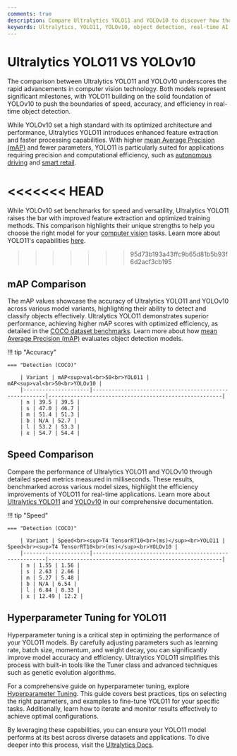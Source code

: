 ```yaml
---
comments: true
description: Compare Ultralytics YOLO11 and YOLOv10 to discover how these state-of-the-art models advance object detection and real-time AI. Explore their performance in computer vision tasks, efficiency on edge AI devices, and cutting-edge innovations that redefine possibilities in the AI landscape.
keywords: Ultralytics, YOLO11, YOLOv10, object detection, real-time AI, edge AI, computer vision, AI models, model comparison
---
```


# Ultralytics YOLO11 VS YOLOv10

The comparison between Ultralytics YOLO11 and YOLOv10 underscores the rapid advancements in computer vision technology. Both models represent significant milestones, with YOLO11 building on the solid foundation of YOLOv10 to push the boundaries of speed, accuracy, and efficiency in real-time object detection.

While YOLOv10 set a high standard with its optimized architecture and performance, Ultralytics YOLO11 introduces enhanced feature extraction and faster processing capabilities. With higher [mean Average Precision (mAP)](https://www.ultralytics.com/blog/measuring-ai-performance-to-weigh-the-impact-of-your-innovations) and fewer parameters, YOLO11 is particularly suited for applications requiring precision and computational efficiency, such as [autonomous driving](https://www.ultralytics.com/blog/ultralytics-yolov8-for-speed-estimation-in-computer-vision-projects) and [smart retail](https://www.ultralytics.com/blog/ai-for-smarter-retail-inventory-management).

<<<<<<< HEAD
=======
While YOLOv10 set benchmarks for speed and versatility, Ultralytics YOLO11 raises the bar with improved feature extraction and optimized training methods. This comparison highlights their unique strengths to help you choose the right model for your [computer vision](https://www.ultralytics.com/glossary/computer-vision-cv) tasks. Learn more about YOLO11's capabilities [here](https://docs.ultralytics.com/models/yolo11/).
>>>>>>> 95d73b193a43ffc9b65d81b5b93f6d2acf3cb195

## mAP Comparison

The mAP values showcase the accuracy of Ultralytics YOLO11 and YOLOv10 across various model variants, highlighting their ability to detect and classify objects effectively. Ultralytics YOLO11 demonstrates superior performance, achieving higher mAP scores with optimized efficiency, as detailed in the [COCO dataset benchmarks](https://docs.ultralytics.com/datasets/detect/coco/). Learn more about how [mean Average Precision (mAP)](https://www.ultralytics.com/glossary/mean-average-precision-map) evaluates object detection models.


!!! tip "Accuracy"

	=== "Detection (COCO)"

		| Variant | mAP<sup>val<br>50<br>YOLO11 | mAP<sup>val<br>50<br>YOLOv10 |
		|---------------------|-------------------------------------------------------|-------------------------------------------------------|
		| n | 39.5 | 39.5 |
		| s | 47.0 | 46.7 |
		| m | 51.4 | 51.3 |
		| b | N/A | 52.7 |
		| l | 53.2 | 53.3 |
		| x | 54.7 | 54.4 |
		

## Speed Comparison

Compare the performance of Ultralytics YOLO11 and YOLOv10 through detailed speed metrics measured in milliseconds. These results, benchmarked across various model sizes, highlight the efficiency improvements of YOLO11 for real-time applications. Learn more about [Ultralytics YOLO11](https://docs.ultralytics.com/models/yolo11/) and [YOLOv10](https://docs.ultralytics.com/models/yolov10/) in our comprehensive documentation.


!!! tip "Speed"

	=== "Detection (COCO)"

		| Variant | Speed<br><sup>T4 TensorRT10<br>(ms)</sup><br>YOLO11 | Speed<br><sup>T4 TensorRT10<br>(ms)</sup><br>YOLOv10 |
		|---------------------|-------------------------------------------------------|-------------------------------------------------------|
		| n | 1.55 | 1.56 |
		| s | 2.63 | 2.66 |
		| m | 5.27 | 5.48 |
		| b | N/A | 6.54 |
		| l | 6.84 | 8.33 |
		| x | 12.49 | 12.2 |

## Hyperparameter Tuning for YOLO11

Hyperparameter tuning is a critical step in optimizing the performance of your YOLO11 models. By carefully adjusting parameters such as learning rate, batch size, momentum, and weight decay, you can significantly improve model accuracy and efficiency. Ultralytics YOLO11 simplifies this process with built-in tools like the Tuner class and advanced techniques such as genetic evolution algorithms.

For a comprehensive guide on hyperparameter tuning, explore [Hyperparameter Tuning](https://docs.ultralytics.com/guides/hyperparameter-tuning). This guide covers best practices, tips on selecting the right parameters, and examples to fine-tune YOLO11 for your specific tasks. Additionally, learn how to iterate and monitor results effectively to achieve optimal configurations.

By leveraging these capabilities, you can ensure your YOLO11 model performs at its best across diverse datasets and applications. To dive deeper into this process, visit the [Ultralytics Docs](https://docs.ultralytics.com/).
